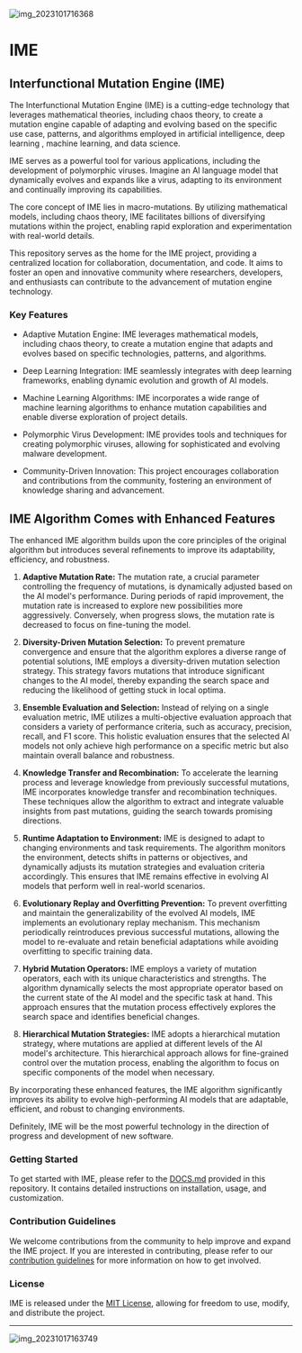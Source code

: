 ![img_2023101716368](https://github.com/VaysiDevelopmentCenter/IME/assets/151166631/009e8b8b-93c2-4349-8184-6d27969c3ae9)



# IME

## Interfunctional Mutation Engine (IME)

  The Interfunctional Mutation Engine (IME) is a cutting-edge technology that leverages mathematical theories, including chaos theory, to create a mutation engine capable of adapting and evolving based on the specific use case, patterns, and algorithms employed in artificial intelligence, deep learning , machine learning, and data science.

  IME serves as a powerful tool for various applications, including the development of polymorphic viruses. Imagine an AI language model that dynamically evolves and expands like a virus, adapting to its environment and continually improving its capabilities.

  The core concept of IME lies in macro-mutations. By utilizing mathematical models, including chaos theory, IME facilitates billions of diversifying mutations within the project, enabling rapid exploration and experimentation with real-world details.

  This repository serves as the home for the IME project, providing a centralized location for collaboration, documentation, and code. It aims to foster an open and innovative community where researchers, developers, and enthusiasts can contribute to the advancement of mutation engine technology.

  ### Key Features

  - Adaptive Mutation Engine: IME leverages mathematical models, including chaos theory, to create a mutation engine that adapts and evolves based on specific technologies, patterns, and algorithms.
    
  - Deep Learning Integration: IME seamlessly integrates with deep learning frameworks, enabling dynamic evolution and growth of AI models.
    
  - Machine Learning Algorithms: IME incorporates a wide range of machine learning algorithms to enhance mutation capabilities and enable diverse exploration of project details.
    
  - Polymorphic Virus Development: IME provides tools and techniques for creating polymorphic viruses, allowing for sophisticated and evolving malware development.
    
  - Community-Driven Innovation: This project encourages collaboration and contributions from the community, fostering an environment of knowledge sharing and advancement.

## IME Algorithm Comes with Enhanced Features

The enhanced IME algorithm builds upon the core principles of the original algorithm but introduces several refinements to improve its adaptability, efficiency, and robustness.

1. **Adaptive Mutation Rate:** The mutation rate, a crucial parameter controlling the frequency of mutations, is dynamically adjusted based on the AI model's performance. During periods of rapid improvement, the mutation rate is increased to explore new possibilities more aggressively. Conversely, when progress slows, the mutation rate is decreased to focus on fine-tuning the model.

2. **Diversity-Driven Mutation Selection:** To prevent premature convergence and ensure that the algorithm explores a diverse range of potential solutions, IME employs a diversity-driven mutation selection strategy. This strategy favors mutations that introduce significant changes to the AI model, thereby expanding the search space and reducing the likelihood of getting stuck in local optima.

3. **Ensemble Evaluation and Selection:** Instead of relying on a single evaluation metric, IME utilizes a multi-objective evaluation approach that considers a variety of performance criteria, such as accuracy, precision, recall, and F1 score. This holistic evaluation ensures that the selected AI models not only achieve high performance on a specific metric but also maintain overall balance and robustness.

4. **Knowledge Transfer and Recombination:** To accelerate the learning process and leverage knowledge from previously successful mutations, IME incorporates knowledge transfer and recombination techniques. These techniques allow the algorithm to extract and integrate valuable insights from past mutations, guiding the search towards promising directions.

5. **Runtime Adaptation to Environment:** IME is designed to adapt to changing environments and task requirements. The algorithm monitors the environment, detects shifts in patterns or objectives, and dynamically adjusts its mutation strategies and evaluation criteria accordingly. This ensures that IME remains effective in evolving AI models that perform well in real-world scenarios.

6. **Evolutionary Replay and Overfitting Prevention:** To prevent overfitting and maintain the generalizability of the evolved AI models, IME implements an evolutionary replay mechanism. This mechanism periodically reintroduces previous successful mutations, allowing the model to re-evaluate and retain beneficial adaptations while avoiding overfitting to specific training data.

7. **Hybrid Mutation Operators:** IME employs a variety of mutation operators, each with its unique characteristics and strengths. The algorithm dynamically selects the most appropriate operator based on the current state of the AI model and the specific task at hand. This approach ensures that the mutation process effectively explores the search space and identifies beneficial changes.

8. **Hierarchical Mutation Strategies:** IME adopts a hierarchical mutation strategy, where mutations are applied at different levels of the AI model's architecture. This hierarchical approach allows for fine-grained control over the mutation process, enabling the algorithm to focus on specific components of the model when necessary.

By incorporating these enhanced features, the IME algorithm significantly improves its ability to evolve high-performing AI models that are adaptable, efficient, and robust to changing environments.

Definitely, IME will be the most powerful technology in the direction of progress and development of new software.

  ### Getting Started

  To get started with IME, please refer to the [DOCS.md](docs/) provided in this repository. It contains detailed instructions on installation, usage, and customization.

  ### Contribution Guidelines

  We welcome contributions from the community to help improve and expand the IME project. If you are interested in contributing, please refer to our [contribution guidelines](CONTRIBUTING.md) for more information on how to get involved.

  ### License

  IME is released under the [MIT License](LICENSE), allowing for freedom to use, modify, and distribute the project.

  ---

![img_20231017163749](https://github.com/VaysiDevelopmentCenter/IME/assets/151166631/ddccffa0-0893-4d08-b652-eeb6762e3a8e)
